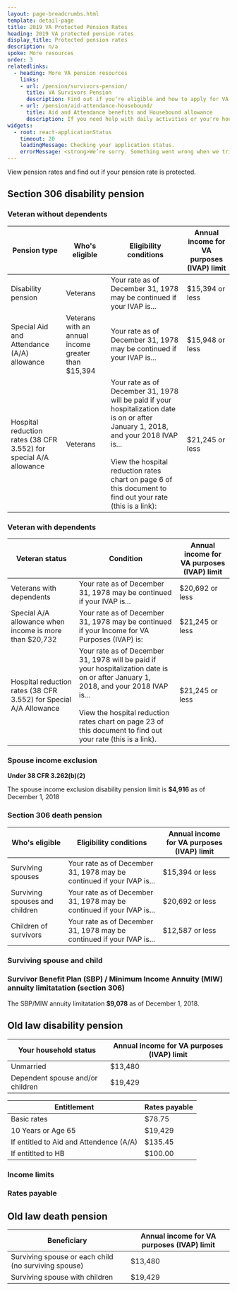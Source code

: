 ```yaml
---
layout: page-breadcrumbs.html
template: detail-page
title: 2019 VA Protected Pension Rates
heading: 2019 VA protected pension rates
display_title: Protected pension rates
description: n/a
spoke: More resources
order: 3
relatedlinks:
  - heading: More VA pension resources
    links:
    - url: /pension/survivors-pension/
      title: VA Survivors Pension
      description: Find out if you’re eligible and how to apply for VA pension benefits as a surviving spouse or child of a deceased Veteran with wartime service.
    - url: /pension/aid-attendance-housebound/
      title: Aid and Attendance benefits and Housebound allowance
      description: If you need help with daily activities or you're housebound, find out how to apply for extra VA pension benefits.
widgets:
  - root: react-applicationStatus
    timeout: 20
    loadingMessage: Checking your application status.
    errorMessage: <strong>We’re sorry. Something went wrong when we tried to load your saved application.</strong><br/>Please try refreshing your browser in a few minutes.
---
```


<div class="va-introtext">

View pension rates and find out if your pension rate is protected.
</div>

## Section 306 disability pension

### Veteran without dependents

| Pension type | Who's eligible | Eligibility conditions | Annual income for VA purposes (IVAP) limit |
|--------------|--------------- | ---------------------- | --------------|
| Disability pension | Veterans | Your rate as of December 31, 1978 may be continued if your IVAP is... | $15,394 or less |
| Special Aid and Attendance (A/A) allowance | Veterans with an annual income greater than $15,394 | Your rate as of December 31, 1978 may be continued if your IVAP is... | $15,948 or less |
| Hospital reduction rates (38 CFR 3.552) for special A/A allowance	 | Veterans |  Your rate as of December 31, 1978 will be paid if your hospitalization date is on or after January 1, 2018, and your 2018 IVAP is... <br> <br> View the hospital reduction rates chart on page 6 of this document to find out your rate (this is a link):|  $21,245 or less   |

### Veteran with dependents

| Veteran status                                                    | Condition                                                                                                                                                                                                                              | Annual income for VA purposes (IVAP) limit    |
|-------------------------------------------------------------------|----------------------------------------------------------------------------------------------------------------------------------------------------------------------------------------------------------------------------------------|-----------------|
| Veterans with dependents                                           | Your rate as of December 31, 1978 may be continued if your IVAP is...                                                                                                                                           | $20,692 or less |
| Special A/A allowance when income is more than $20,732            | Your rate as of December 31, 1978 may be continued if your Income for VA Purposes (IVAP) is:                                                                                                                                           | $21,245 or less |
| Hospital reduction rates (38 CFR 3.552) for Special A/A Allowance | Your rate as of December 31, 1978 will be paid if your hospitalization date is on or after January 1, 2018, and your 2018 IVAP is... <br> <br> View the hospital reduction rates chart on page 23 of this document to find out your rate (this is a link). | $21,245 or less |
### Spouse income exclusion
<strong>Under 38 CFR 3.262(b)(2)</strong>

The spouse income exclusion disability pension limit is <b>$4,916</b> as of December 1, 2018

### Section 306 death pension

| Who's eligible | Eligibility conditions | Annual income for VA purposes (IVAP) limit |
|--------------- | ---------------------- | --------------|
| Surviving spouses | Your rate as of December 31, 1978 may be continued if your IVAP is... | $15,394 or less |
| Surviving spouses and children | Your rate as of December 31, 1978 may be continued if your IVAP is... | $20,692 or less |
| Children of survivors | Your rate as of December 31, 1978 may be continued if your IVAP is... | $12,587 or less |


### Surviving spouse and child

### Survivor Benefit Plan (SBP) / Minimum Income Annuity (MIW) annuity limitatation (section 306)

The SBP/MIW annuity limitatation <b>$9,078</b> as of December 1, 2018.


## Old law disability pension

| Your household status | Annual income for VA purposes (IVAP) limit | 
|--------------- | ---------------------- | 
| Unmarried | $13,480 |
| Dependent spouse and/or children | $19,429 | 

| Entitlement | Rates payable | 
|--------------- | ---------------------- | 
| Basic rates | $78.75 |
| 10 Years or Age 65 | $19,429 | 
| If entitled to Aid and Attendence (A/A) | $135.45 |
| If entitlted to HB | $100.00 |



### Income limits

### Rates payable

## Old law death pension


| Beneficiary | Annual income for VA purposes (IVAP) limit | 
|--------------- | ---------------------- | 
| Surviving spouse or each child (no surviving spouse) | $13,480 |
| Surviving spouse with children | $19,429 | 
